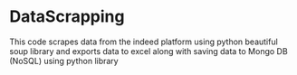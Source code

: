 # DataScrapping
This code scrapes data from the indeed platform using python beautiful soup library  and exports data to excel along with saving data to Mongo DB (NoSQL) using python library
